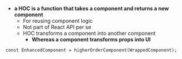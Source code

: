- **a HOC is a function that takes a component and returns a new component**
    - For reusing component logic
    - Not part of React API per se
    - HOC transforms a component into another component
        - **Whereas a component transforms props into UI**
```
const EnhancedComponent = higherOrderComponent(WrappedComponent);
```